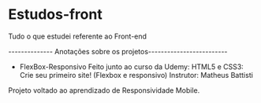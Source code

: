 # Estudos-front
Tudo o que estudei referente ao Front-end

-------------- Anotações sobre os projetos-------------------------
 - FlexBox-Responsivo
Feito junto ao curso da Udemy:
HTML5 e CSS3: Crie seu primeiro site! (Flexbox e responsivo)
Instrutor: Matheus Battisti

Projeto voltado ao aprendizado de Responsividade Mobile. 
